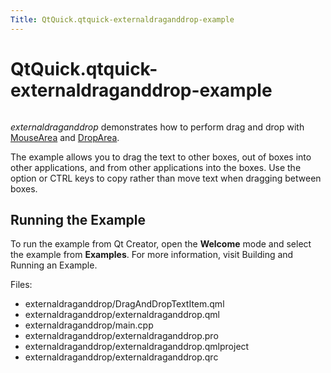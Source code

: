 ```yaml
---
Title: QtQuick.qtquick-externaldraganddrop-example
---
```


# QtQuick.qtquick-externaldraganddrop-example

<span class="subtitle"></span>
<!-- $$$externaldraganddrop-description -->
<p class="centerAlign"><img src="https://developer.ubuntu.com/static/devportal_uploaded/506743df-1713-480f-8734-3a1789d5f5f7-../qtquick-externaldraganddrop-example/images/qml-dnd2-example.png" alt="" /></p><p><i>externaldraganddrop</i> demonstrates how to perform drag and drop with <a href="QtQuick.MouseArea.md">MouseArea</a> and <a href="QtQuick.DropArea.md">DropArea</a>.</p>
<p>The example allows you to drag the text to other boxes, out of boxes into other applications, and from other applications into the boxes. Use the option or CTRL keys to copy rather than move text when dragging between boxes.</p>
<h2 id="running-the-example">Running the Example</h2>
<p>To run the example from Qt Creator, open the <b>Welcome</b> mode and select the example from <b>Examples</b>. For more information, visit Building and Running an Example.</p>
<p>Files:</p>
<ul>
<li>externaldraganddrop/DragAndDropTextItem.qml</li>
<li>externaldraganddrop/externaldraganddrop.qml</li>
<li>externaldraganddrop/main.cpp</li>
<li>externaldraganddrop/externaldraganddrop.pro</li>
<li>externaldraganddrop/externaldraganddrop.qmlproject</li>
<li>externaldraganddrop/externaldraganddrop.qrc</li>
</ul>
<!-- @@@externaldraganddrop -->
